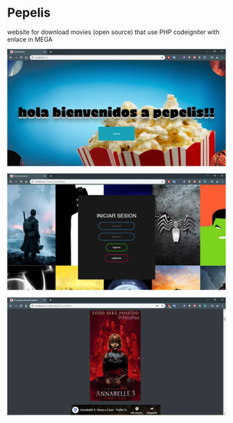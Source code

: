 # Pepelis

website for download movies (open source) that use PHP codeigniter with enlace in MEGA

![init](img/pplis1.png)

![login](img/pplis2.png)

![movies](img/pplis3.png)